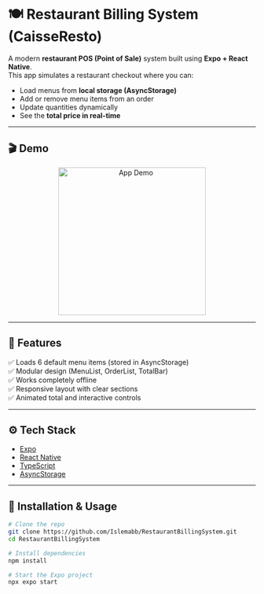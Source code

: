 # 🍽️ Restaurant Billing System (CaisseResto)

A modern **restaurant POS (Point of Sale)** system built using **Expo + React Native**.  
This app simulates a restaurant checkout where you can:
- Load menus from **local storage (AsyncStorage)**  
- Add or remove menu items from an order  
- Update quantities dynamically  
- See the **total price in real-time**

---



## 🎬 Demo

<p align="center">
  <img src="./assets/demo.gif" alt="App Demo" width="300" />
</p>


---

## 🧠 Features
✅ Loads 6 default menu items (stored in AsyncStorage)  
✅ Modular design (MenuList, OrderList, TotalBar)  
✅ Works completely offline  
✅ Responsive layout with clear sections  
✅ Animated total and interactive controls  

---

## ⚙️ Tech Stack
- [Expo](https://expo.dev/)
- [React Native](https://reactnative.dev/)
- [TypeScript](https://www.typescriptlang.org/)
- [AsyncStorage](https://react-native-async-storage.github.io/async-storage/)

---

## 🧾 Installation & Usage
```bash
# Clone the repo
git clone https://github.com/Islemabb/RestaurantBillingSystem.git
cd RestaurantBillingSystem

# Install dependencies
npm install

# Start the Expo project
npx expo start
